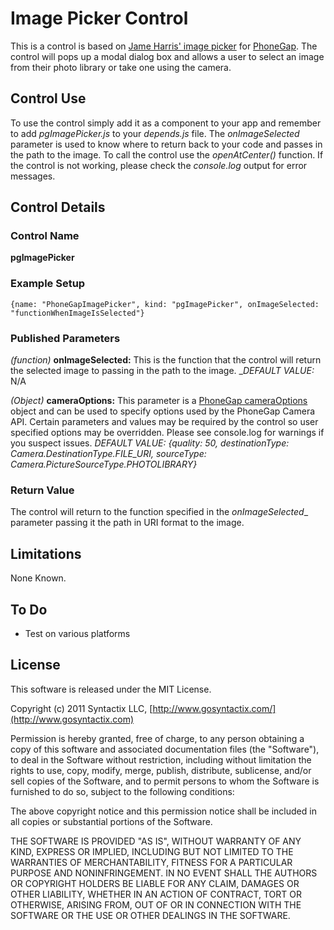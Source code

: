 Image Picker Control
=====================

This is a control is based on [Jame Harris' image picker](http://forums.enyojs.com/discussion/56/image-picker-kind-for-phonegap-and-enyo-1-0) for [PhoneGap](http://www.phonegap.com). The control will pops up a modal dialog box and allows a user to select an image from their photo library or take one using the camera. 

## Control Use

To use the control simply add it as a component to your app and remember to add _pgImagePicker.js_ to your _depends.js_ file.  The _onImageSelected_ parameter is used to know where to return back to your code and passes in the path to the image.  To call the control use the _openAtCenter()_ function.  If the control is not working, please check the _console.log_ output for error messages.

## Control Details

### Control Name

**pgImagePicker**

### Example Setup

	{name: "PhoneGapImagePicker", kind: "pgImagePicker", onImageSelected: "functionWhenImageIsSelected"}

### Published Parameters

_(function)_ **onImageSelected:** This is the function that the control will return the selected image to passing in the path to the image. _*DEFAULT VALUE:* N/A

_(Object)_ **cameraOptions:** This parameter is a [PhoneGap cameraOptions](http://docs.phonegap.com/en/1.4.1/phonegap_camera_camera.md.html#cameraOptions) object and can be used to specify options used by the PhoneGap Camera API. Certain parameters and values may be required by the control so user specified options may be overridden.  Please see console.log for warnings if you suspect issues. _*DEFAULT VALUE:* {quality: 50, destinationType: Camera.DestinationType.FILE\_URI, sourceType: Camera.PictureSourceType.PHOTOLIBRARY}_

### Return Value

The control will return to the function specified in the _onImageSelected__ parameter passing it the path in URI format to the image.

## Limitations

None Known.

## To Do
- Test on various platforms

## License

This software is released under the MIT License.

Copyright (c) 2011 Syntactix LLC, [http://www.gosyntactix.com/](http://www.gosyntactix.com)

Permission is hereby granted, free of charge, to any person
obtaining a copy of this software and associated documentation
files (the "Software"), to deal in the Software without
restriction, including without limitation the rights to use,
copy, modify, merge, publish, distribute, sublicense, and/or sell
copies of the Software, and to permit persons to whom the
Software is furnished to do so, subject to the following
conditions:

The above copyright notice and this permission notice shall be
included in all copies or substantial portions of the Software.

THE SOFTWARE IS PROVIDED "AS IS", WITHOUT WARRANTY OF ANY KIND,
EXPRESS OR IMPLIED, INCLUDING BUT NOT LIMITED TO THE WARRANTIES
OF MERCHANTABILITY, FITNESS FOR A PARTICULAR PURPOSE AND
NONINFRINGEMENT. IN NO EVENT SHALL THE AUTHORS OR COPYRIGHT
HOLDERS BE LIABLE FOR ANY CLAIM, DAMAGES OR OTHER LIABILITY,
WHETHER IN AN ACTION OF CONTRACT, TORT OR OTHERWISE, ARISING
FROM, OUT OF OR IN CONNECTION WITH THE SOFTWARE OR THE USE OR
OTHER DEALINGS IN THE SOFTWARE.

